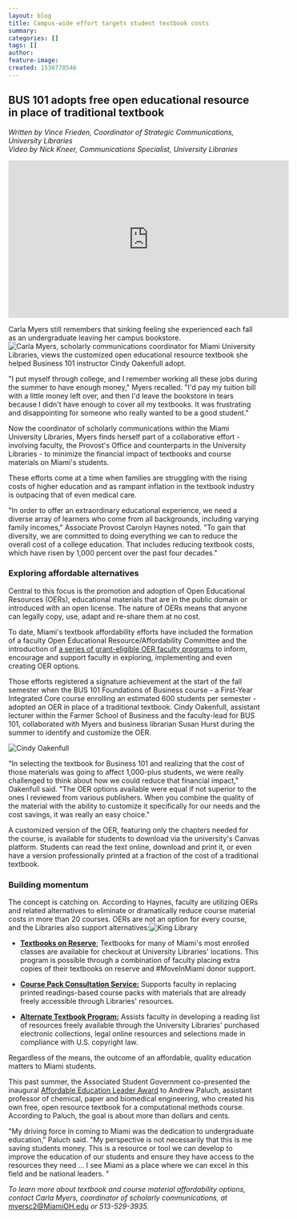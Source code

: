 ```yaml
---
layout: blog
title: Campus-wide effort targets student textbook costs
summary:
categories: []
tags: []
author:
feature-image:
created: 1536778546
---
```

## BUS 101 adopts free open educational resource in place of traditional textbook

_Written by Vince Frieden, Coordinator of Strategic Communications, University Libraries  
Video by Nick Kneer, Communications Specialist, University Libraries_

<iframe title="Campus-wide effort targets student textbook costs video" width="560" height="315" src="https://www.youtube.com/embed/FIcvhpR-TTo?rel=0" frameborder="0" allow="autoplay; encrypted-media" allowfullscreen=""></iframe>

Carla Myers still remembers that sinking feeling she experienced each fall as an undergraduate leaving her campus bookstore.![Carla Myers, scholarly communications coordinator for Miami University Libraries, views the customized open educational resource textbook she helped Business 101 instructor Cindy Oakenfull adopt.](/images/post-images/B_Carla-M_Comp.MP4.06_57_28_00.Still001.jpg)

"I put myself through college, and I remember working all these jobs during the summer to have enough money," Myers recalled. "I'd pay my tuition bill with a little money left over, and then I'd leave the bookstore in tears because I didn't have enough to cover all my textbooks. It was frustrating and disappointing for someone who really wanted to be a good student."

Now the coordinator of scholarly communications within the Miami University Libraries, Myers finds herself part of a collaborative effort - involving faculty, the Provost's Office and counterparts in the University Libraries - to minimize the financial impact of textbooks and course materials on Miami's students.

These efforts come at a time when families are struggling with the rising costs of higher education and as rampant inflation in the textbook industry is outpacing that of even medical care.

"In order to offer an extraordinary educational experience, we need a diverse array of learners who come from all backgrounds, including varying family incomes," Associate Provost Carolyn Haynes noted. "To gain that diversity, we are committed to doing everything we can to reduce the overall cost of a college education. That includes reducing textbook costs, which have risen by 1,000 percent over the past four decades."

### Exploring affordable alternatives

Central to this focus is the promotion and adoption of Open Educational Resources (OERs), educational materials that are in the public domain or introduced with an open license. The nature of OERs means that anyone can legally copy, use, adapt and re-share them at no cost.

To date, Miami's textbook affordability efforts have included the formation of a faculty Open Educational Resource/Affordability Committee and the introduction of [a series of grant-eligible OER faculty programs](https://miamioh.edu/academic-affairs/teaching/open-educ-res/index.html) to inform, encourage and support faculty in exploring, implementing and even creating OER options.

Those efforts registered a signature achievement at the start of the fall semester when the BUS 101 Foundations of Business course - a First-Year Integrated Core course enrolling an estimated 600 students per semester - adopted an OER in place of a traditional textbook. Cindy Oakenfull, assistant lecturer within the Farmer School of Business and the faculty-lead for BUS 101, collaborated with Myers and business librarian Susan Hurst during the summer to identify and customize the OER.

![Cindy Oakenfull](/images/post-images/Int_Cindy-O.MP4.06_42_39_03.Still001.jpg)

"In selecting the textbook for Business 101 and realizing that the cost of those materials was going to affect 1,000-plus students, we were really challenged to think about how we could reduce that financial impact," Oakenfull said. "The OER options available were equal if not superior to the ones I reviewed from various publishers. When you combine the quality of the material with the ability to customize it specifically for our needs and the cost savings, it was really an easy choice."

A customized version of the OER, featuring only the chapters needed for the course, is available for students to download via the university's Canvas platform. Students can read the text online, download and print it, or even have a version professionally printed at a fraction of the cost of a traditional textbook.

### Building momentum

The concept is catching on. According to Haynes, faculty are utilizing OERs and related alternatives to eliminate or dramatically reduce course material costs in more than 20 courses. OERs are not an option for every course, and the Libraries also support alternatives:![King Library](/images/post-images/2018-05-09_King-Exterior-03.jpg)

*   [**Textbooks on Reserve**:](https://www.lib.miamioh.edu/textbooks) Textbooks for many of Miami's most enrolled classes are available for checkout at University Libraries' locations. This program is possible through a combination of faculty placing extra copies of their textbooks on reserve and #MoveInMiami donor support.  

*   [**Course Pack Consultation Service:**](https://miamioh.edu/academic-affairs/teaching/open-educ-res/oer-consultation-service/index.html) Supports faculty in replacing printed readings-based course packs with materials that are already freely accessible through Libraries' resources.  

*   [**Alternate Textbook Program:**](https://miamioh.edu/academic-affairs/teaching/open-educ-res/alt-text-program/index.html) Assists faculty in developing a reading list of resources freely available through the University Libraries' purchased electronic collections, legal online resources and selections made in compliance with U.S. copyright law.

Regardless of the means, the outcome of an affordable, quality education matters to Miami students.

This past summer, the Associated Student Government co-presented the inaugural [Affordable Education Leader Award](http://miamioh.edu/news/campus-news/2018/05/asg-affordable-ed-leader-award.html) to Andrew Paluch, assistant professor of chemical, paper and biomedical engineering, who created his own free, open resource textbook for a computational methods course. According to Paluch, the goal is about more than dollars and cents.

"My driving force in coming to Miami was the dedication to undergraduate education," Paluch said. "My perspective is not necessarily that this is me saving students money. This is a resource or tool we can develop to improve the education of our students and ensure they have access to the resources they need ... I see Miami as a place where we can excel in this field and be national leaders. "

_To learn more about textbook and course material affordability options, contact Carla Myers, coordinator of scholarly communications, at_ [myersc2@MiamiOH.edu](mailto:myersc2@MiamiOH.edu) _or 513-529-3935._
